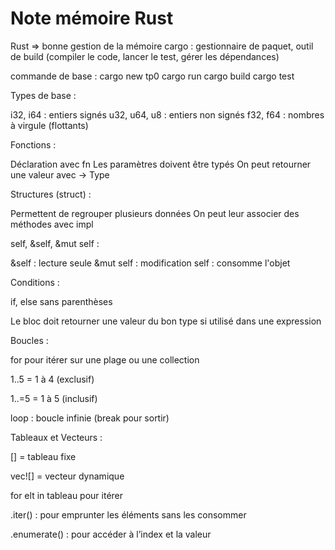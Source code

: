 # Note mémoire Rust

Rust => bonne gestion de la mémoire
cargo : gestionnaire de paquet, outil de build (compiler le code, lancer le test, gérer les dépendances)

commande de base :
cargo new tp0
cargo run
cargo build
cargo test

Types de base :
 
i32, i64 : entiers signés
u32, u64, u8 : entiers non signés
f32, f64 : nombres à virgule (flottants)


Fonctions : 

Déclaration avec fn
Les paramètres doivent être typés
On peut retourner une valeur avec -> Type

Structures (struct) :

Permettent de regrouper plusieurs données
On peut leur associer des méthodes avec impl


self, &self, &mut self :

&self : lecture seule
&mut self : modification
self : consomme l'objet

Conditions :

if, else sans parenthèses

Le bloc doit retourner une valeur du bon type si utilisé dans une expression

Boucles :

for pour itérer sur une plage ou une collection

1..5 = 1 à 4 (exclusif)

1..=5 = 1 à 5 (inclusif)

loop : boucle infinie (break pour sortir)

Tableaux et Vecteurs :

[] = tableau fixe

vec![] = vecteur dynamique

for elt in tableau pour itérer

.iter() : pour emprunter les éléments sans les consommer

.enumerate() : pour accéder à l’index et la valeur



